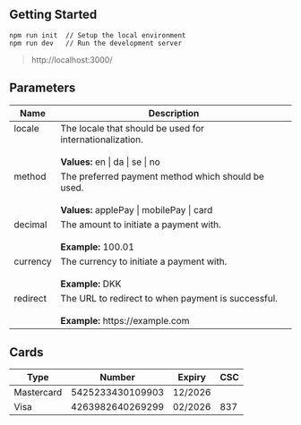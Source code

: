## Getting Started

```
npm run init  // Setup the local environment
npm run dev   // Run the development server
```

> http://localhost:3000/

## Parameters

<table style="width: 100%">
    <thead>
        <tr>
            <th>Name</th>
            <th>Description</th>
        </tr>
    </thead>
    <tbody>
        <tr>
            <td valign="top">locale</td>
            <td>The locale that should be used for internationalization.<br><br><b>Values:</b> en | da | se | no</td>
        </tr>
        <tr>
            <td valign="top">method</td>
            <td>The preferred payment method which should be used.<br><br><b>Values:</b> applePay | mobilePay | card</td>
        </tr>
        <tr>
            <td valign="top">decimal</td>
            <td>The amount to initiate a payment with.<br><br><b>Example:</b> 100.01</td>
        </tr>
        <tr>
            <td valign="top">currency</td>
            <td>The currency to initiate a payment with.<br><br><b>Example:</b> DKK</td>
        </tr>
        <tr>
            <td valign="top">redirect</td>
            <td>The URL to redirect to when payment is successful.<br><br><b>Example:</b> https://example.com</td>
        </tr>
    </tbody>
</table>

## Cards

<table style="width: 100%">
    <thead>
        <tr>
            <th>Type</th>
            <th>Number</th>
            <th>Expiry</th>
            <th>CSC</th>
        </tr>
    </thead>
    <tbody>
        <tr>
            <td>Mastercard</td>
            <td>5425233430109903</td>
            <td>12/2026</td>
            <td></td>
        </tr>
        <tr>
            <td>Visa</td>
            <td>4263982640269299</td>
            <td>02/2026</td>
            <td>837</td>
        </tr>
    </tbody>
</table>
